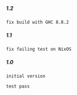 #####   1.2
    fix build with GHC 8.8.2
    
#####   1.1
    fix failing test on NixOS

#####   1.0
    initial version
    
    test pass 
    